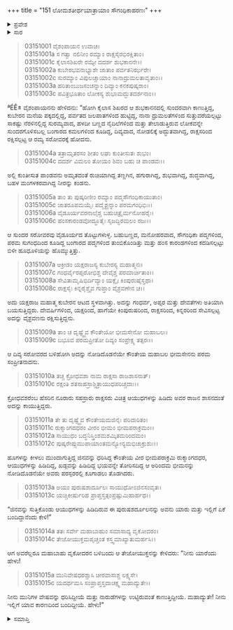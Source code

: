+++
title = "151 ಲೋಮಶತೀರ್ಥಯಾತ್ರಾಯಾಂ ಸೌಗಂಧಿಕಾಹರಣಃ"
+++

<details><summary>ಪ್ರವೇಶ</summary>


।।   ಓಂ ಓಂ ನಮೋ ನಾರಾಯಣಾಯ।।   ಶ್ರೀ ವೇದವ್ಯಾಸಾಯ ನಮಃ ।।

ಶ್ರೀ ಕೃಷ್ಣದ್ವೈಪಾಯನ ವೇದವ್ಯಾಸ ವಿರಚಿತ  

**ಶ್ರೀ ಮಹಾಭಾರತ**

**ಆರಣ್ಯಕ ಪರ್ವ**

**ತೀರ್ಥಯಾತ್ರಾ ಪರ್ವ**

**ಅಧ್ಯಾಯ 151**

</details>


<details><summary>ಸಾರ</summary>

ವನವನ್ನು ಕಾಯುತ್ತಿದ್ದ ಕುಬೇರನ ಅನುಚರರಾದ ಕ್ರೋಧವಶರೆಂಬ ನೂರಾರು ಸಹಸ್ರಾರು ರಾಕ್ಷಸರು ಸೌಗಂಧಿಕಾ ಪುಷ್ಪಗಳನ್ನು ಕೀಳಲು ಮುಂದಾದ ಭೀಮನನ್ನು ತಡೆದುದು (1-15).

</details>



> 03151001 ವೈಶಂಪಾಯನ ಉವಾಚ।  
03151001a ಸ ಗತ್ವಾ ನಲಿನೀಂ ರಮ್ಯಾಂ ರಾಕ್ಷಸೈರಭಿರಕ್ಷಿತಾಂ।   
03151001c ಕೈಲಾಸಶಿಖರೇ ರಮ್ಯೇ ದದರ್ಶ ಶುಭಕಾನನೇ।।  
03151002a ಕುಬೇರಭವನಾಭ್ಯಾಶೇ ಜಾತಾಂ ಪರ್ವತನಿರ್ಝರೇ।  
03151002c ಸುರಮ್ಯಾಂ ವಿಪುಲಚ್ಚಾಯಾಂ ನಾನಾದ್ರುಮಲತಾವೃತಾಂ।।   
03151003a ಹರಿತಾಂಬುಜಸಂಚನ್ನಾಂ ದಿವ್ಯಾಂ ಕನಕಪುಷ್ಕರಾಂ।  
03151003c ಪವಿತ್ರಭೂತಾಂ ಲೋಕಸ್ಯ ಶುಭಾಮದ್ಭುತದರ್ಶನಾಂ।।

ªÉÊ± ವೈಶಂಪಾಯನನು ಹೇಳಿದನು: “ಹೋಗಿ ಕೈಲಾಸ ಶಿಖರದ ಆ ಶುಭಕಾನನದಲ್ಲಿ ಸುಂದರವಾಗಿ ಕಾಣುತ್ತಿದ್ದ, ಕುಬೇರನ ಮನೆಯ ಪಕ್ಕದಲ್ಲಿದ್ದ, ಪರ್ವತದ ಜಲಪಾತಗಳಿಂದ ಹುಟ್ಟಿದ್ದ, ನಾನಾ ದ್ರುಮಲತೆಗಳಿಂದ ಸುತ್ತುವರೆಯಲ್ಪಟ್ಟು ಸಾಕಷ್ಟು ನೆರಳಿನಲ್ಲಿದ್ದ ಸುರಮ್ಯವಾದ, ಹಳದೀ ಬಣ್ಣದ ನೈದಿಲೆಗಳಿಂದ ಮತ್ತು ತೇಲಾಡುತ್ತಿರುವ ಲೋಕವನ್ನೇ ಸುಂದರಗೊಳಿಸಬಲ್ಲ ಬಂಗಾರದ ಕಮಲಗಳಿಂದ ಕೂಡಿದ್ದ, ದಿವ್ಯವಾದ, ನೋಡಲಿಕ್ಕೆ ಅದ್ಭುತವಾಗಿದ್ದ, ರಾಕ್ಷಸರಿಂದ ರಕ್ಷಿಸಲ್ಪಟ್ಟ ಆ ರಮ್ಯ ಸರೋವರಕ್ಕೆ ಹೋದನು.

> 03151004a ತತ್ರಾಮೃತರಸಂ ಶೀತಂ ಲಘು ಕುಂತೀಸುತಃ ಶುಭಂ।   
03151004c ದದರ್ಶ ವಿಮಲಂ ತೋಯಂ ಶಿವಂ ಬಹು ಚ ಪಾಂಡವಃ।।

ಅಲ್ಲಿ ಕುಂತೀಸುತ ಪಾಂಡವನು ಅಮೃತದಂತೆ ರುಚಿಯಾಗಿದ್ದ ತಣ್ಣಗಿನ, ಹಗುರಾಗಿದ್ದ, ಶುಭವಾಗಿದ್ದ, ಶುದ್ಧವಾಗಿದ್ದ, ಬಹಳ ಮಂಗಳಕರವಾಗಿದ್ದ ನೀರನ್ನು ಕಂಡನು.

> 03151005a ತಾಂ ತು ಪುಷ್ಕರಿಣೀಂ ರಮ್ಯಾಂ ಪದ್ಮಸೌಗಂಧಿಕಾಯುತಾಂ।  
03151005c ಜಾತರೂಪಮಯೈಃ ಪದ್ಮೈಶ್ಚನ್ನಾಂ ಪರಮಗಂಧಿಭಿಃ।।   
03151006a ವೈಡೂರ್ಯವರನಾಲೈಶ್ಚ ಬಹುಚಿತ್ರೈರ್ಮನೋಹರೈಃ।  
03151006c ಹಂಸಕಾರಂಡವೋದ್ಧೂತೈಃ ಸೃಜದ್ಭಿರಮಲಂ ರಜಃ।।

ಆ ಸುಂದರ ಸರೋವರವು ವೈಡೂರ್ಯದ ತೊಟ್ಟುಗಳುಳ್ಳ. ಬಹುಬಣ್ಣದ, ಮನೋಹರವಾದ, ಸೌಗಂಧಿಕಾ ಪದ್ಮಗಳಿಂದ, ಪರಮ ಸುಗಂಧದಿಂದ ಕೂಡಿದ್ದ ಬಂಗಾರದ ಪದ್ಮಗಳಿಂದ ತುಂಬಿಕೊಂಡಿತ್ತು ಮತ್ತು ಹಂಸ ಕಾರಂಡಗಳಿಂದ ಕದಡಿಸಲ್ಪಟ್ಟು ಬಿಳೀ ಹೂಧೂಳಿಯನ್ನು ಹೊಮ್ಮುತ್ತಿತ್ತು.

> 03151007a ಆಕ್ರೀಡಂ ಯಕ್ಷರಾಜಸ್ಯ ಕುಬೇರಸ್ಯ ಮಹಾತ್ಮನಃ।  
03151007c ಗಂಧರ್ವೈರಪ್ಸರೋಭಿಶ್ಚ ದೇವೈಶ್ಚ ಪರಮಾರ್ಚಿತಾಂ।।  
03151008a ಸೇವಿತಾಮೃಷಿಭಿರ್ದಿವ್ಯಾಂ ಯಕ್ಷೈಃ ಕಿಂಪುರುಷೈಸ್ತಥಾ।  
03151008c ರಾಕ್ಷಸೈಃ ಕಿನ್ನರೈಶ್ಚೈವ ಗುಪ್ತಾಂ ವೈಶ್ರವಣೇನ ಚ।।

ಅದು ಯಕ್ಷರಾಜ ಮಹಾತ್ಮ ಕುಬೇರನ ಆಟದ ಸ್ಥಳವಾಗಿತ್ತು. ಅದನ್ನು ಗಂಧರ್ವ, ಅಪ್ಸರ ಮತ್ತು ದೇವತೆಗಳು ಅತಿಯಾಗಿ ಬಯಸುತ್ತಿದ್ದರು. ದೇವರ್ಷಿಗಳಿಂದ, ಯಕ್ಷರಿಂದ, ಹಾಗೆಯೇ ಕಿಂಪುರುಷರಿಂದ, ರಾಕ್ಷಸರಿಂದ, ಕಿನ್ನರರಿಂದ ಸೇವಿಸಲ್ಪಟ್ಟ ಅದನ್ನು ವೈಶ್ರವಣನು ರಕ್ಷಿಸುತ್ತಿದ್ದನು.

> 03151009a ತಾಂ ಚ ದೃಷ್ಟ್ವೈವ ಕೌಂತೇಯೋ ಭೀಮಸೇನೋ ಮಹಾಬಲಃ।  
03151009c ಬಭೂವ ಪರಮಪ್ರೀತೋ ದಿವ್ಯಂ ಸಂಪ್ರೇಕ್ಷ್ಯ ತತ್ಸರಃ।।

ಆ ದಿವ್ಯ ಸರೋವರದ ಬಳಿಹೋಗಿ ಅದನ್ನು ನೋಡಿದೊಡನೆಯೇ ಕೌಂತೇಯ ಮಹಾಬಲ ಭೀಮಸೇನನು ಪರಮ ಸಂಪ್ರೀತನಾದನು.

> 03151010a ತಚ್ಚ ಕ್ರೋಧವಶಾ ನಾಮ ರಾಕ್ಷಸಾ ರಾಜಶಾಸನಾತ್।  
03151010c ರಕ್ಷಂತಿ ಶತಸಾಹಸ್ರಾಶ್ಚಿತ್ರಾಯುಧಪರಿಚ್ಚದಾಃ।।

ಕ್ರೋಧವಶರೆಂಬ ಹೆಸರಿನ ನೂರಾರು ಸಹಸ್ರಾರು ರಾಕ್ಷಸರು ವಿಚಿತ್ರ ಆಯುಧಗಳನ್ನು ಹಿಡಿದು ಅವರ ರಾಜನ ಶಾಸನದಂತೆ ಅದನ್ನು ಕಾಯುತ್ತಿದ್ದರು.

> 03151011a ತೇ ತು ದೃಷ್ಟ್ವೈವ ಕೌಂತೇಯಮಜಿನೈಃ ಪರಿವಾರಿತಂ।  
03151011c ರುಕ್ಮಾಂಗದಧರಂ ವೀರಂ ಭೀಮಂ ಭೀಮಪರಾಕ್ರಮಂ।।  
03151012a ಸಾಯುಧಂ ಬದ್ಧನಿಸ್ತ್ರಿಂಶಮಶಮ್ಕಿತಮರಿಂದಮಂ।  
03151012c ಪುಷ್ಕರೇಪ್ಸುಮುಪಾಯಾಂತಮನ್ಯೋನ್ಯಮಭಿಚುಕ್ರುಶುಃ।।

ಹೂಗಳನ್ನು ಕೀಳಲು ಮುಂದಾಗುತ್ತಿದ್ದ ಜಿನವನ್ನು ಧರಿಸಿದ್ದ ಕೌಂತೇಯ ವೀರ ಭೀಮಪರಾಕ್ರಮಿ ರುಕ್ಮಾಂಗದಧರ, ಆಯುಧಗಳನ್ನು ಹಿಡಿದಿದ್ದ, ಖಡ್ಗವನ್ನು ಹಿಡಿದಿದ್ದ ಭಯವನ್ನೇ ತೋರಿಸದಿದ್ದ ಆ ಅರಿಂದಮ ಭೀಮನನ್ನು ನೋಡಿದೊಡನೆಯೇ ಅವರು ಪರಸ್ಪರರಲ್ಲಿ ಕೂಗಾಡಲು ತೊಡಗಿದರು.

> 03151013a ಅಯಂ ಪುರುಷಶಾರ್ದೂಲಃ ಸಾಯುಧೋಽಜಿನಸಂವೃತಃ।  
03151013c ಯಚ್ಚಿಕೀರ್ಷುರಿಹ ಪ್ರಾಪ್ತಸ್ತತ್ಸಂಪ್ರಷ್ಟುಮಿಹಾರ್ಹಥ।।

“ಜಿನವನ್ನು ಸುತ್ತಿಕೊಂಡು ಆಯುಧಗಳನ್ನು ಹಿಡಿದಿರುವ ಈ ಪುರುಷಶರ್ದೂಲನನ್ನು ಅವನು ಯಾರು ಮತ್ತು ಇಲ್ಲಿಗೆ ಏಕೆ ಬಂದಿದ್ದಾನೆಂದು ಕೇಳಿ!”

> 03151014a ತತಃ ಸರ್ವೇ ಮಹಾಬಾಹುಂ ಸಮಾಸಾದ್ಯ ವೃಕೋದರಂ।  
03151014c ತೇಜೋಯುಕ್ತಮಪೃಚ್ಚಂತ ಕಸ್ತ್ವಮಾಖ್ಯಾತುಮರ್ಹಸಿ।।

ಆಗ ಅವರೆಲ್ಲರೂ ಮಹಾಬಾಹು ವೃಕೋದರನ ಬಳಿಬಂದು ಆ ತೇಜೋಯುಕ್ತನನ್ನು ಕೇಳಿದರು: “ನೀನು ಯಾರೆಂದು ಹೇಳು!

> 03151015a ಮುನಿವೇಷಧರಶ್ಚಾಸಿ ಚೀರವಾಸಾಶ್ಚ ಲಕ್ಷ್ಯಸೇ।  
03151015c ಯದರ್ಥಮಸಿ ಸಂಪ್ರಾಪ್ತಸ್ತದಾಚಕ್ಷ್ವ ಮಹಾದ್ಯುತೇ।।

ನೀನು ಮುನಿಗಳ ವೇಷವನ್ನು ಧರಿಸಿದ್ದೀಯೆ ಮತ್ತು ನಾರುಡೆಗಳನ್ನು ಉಟ್ಟಿರುವಂತೆ ಕಾಣುತ್ತಿದ್ದೀಯೆ. ಮಹಾದ್ಯುತೇ! ನೀನು ಇಲ್ಲಿಗೆ ಯಾವ ಕಾರಣದಿಂದ ಬಂದಿದ್ದೀಯೆ. ಹೇಳು!”

<details><summary>ಸಮಾಪ್ತಿ</summary>


ಇತಿ ಶ್ರೀ ಮಹಾಭಾರತೇ ಆರಣ್ಯಕಪರ್ವಣಿ ತೀರ್ಥಯಾತ್ರಾಪರ್ವಣಿ ಲೋಮಶತೀರ್ಥಯಾತ್ರಾಯಾಂ ಸೌಗಂಧಿಕಾಹರಣೇ ಏಕಪಂಚಶದಧಿಕಶತತಮೋಽಧ್ಯಾಯಃ।  
ಇದು ಮಹಾಭಾರತದ ಆರಣ್ಯಕಪರ್ವದಲ್ಲಿ ತೀರ್ಥಯಾತ್ರಾಪರ್ವದಲ್ಲಿ ಲೋಮಶತೀರ್ಥಯಾತ್ರೆಯಲ್ಲಿ ಸೌಗಂಧಿಕಾಹರಣವೆಂಬ ನೂರಾಐವತ್ತೊಂದನೆಯ ಅಧ್ಯಾಯವು.


</details>
